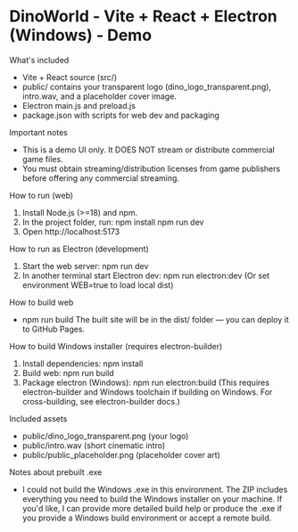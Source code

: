 
DinoWorld - Vite + React + Electron (Windows) - Demo
===================================================

What's included
- Vite + React source (src/)
- public/ contains your transparent logo (dino_logo_transparent.png), intro.wav, and a placeholder cover image.
- Electron main.js and preload.js
- package.json with scripts for web dev and packaging

Important notes
- This is a demo UI only. It DOES NOT stream or distribute commercial game files.
- You must obtain streaming/distribution licenses from game publishers before offering any commercial streaming.

How to run (web)
1. Install Node.js (>=18) and npm.
2. In the project folder, run:
   npm install
   npm run dev
3. Open http://localhost:5173

How to run as Electron (development)
1. Start the web server:
   npm run dev
2. In another terminal start Electron dev:
   npm run electron:dev
(Or set environment WEB=true to load local dist)

How to build web
- npm run build
  The built site will be in the dist/ folder — you can deploy it to GitHub Pages.

How to build Windows installer (requires electron-builder)
1. Install dependencies: npm install
2. Build web: npm run build
3. Package electron (Windows):
   npm run electron:build
   (This requires electron-builder and Windows toolchain if building on Windows. For cross-building, see electron-builder docs.)

Included assets
- public/dino_logo_transparent.png (your logo)
- public/intro.wav (short cinematic intro)
- public/public_placeholder.png (placeholder cover art)

Notes about prebuilt .exe
- I could not build the Windows .exe in this environment. The ZIP includes everything you need to build the Windows installer on your machine. If you'd like, I can provide more detailed build help or produce the .exe if you provide a Windows build environment or accept a remote build.

